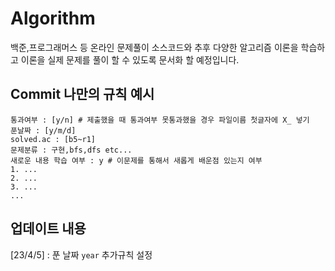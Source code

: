# Algorithm

백준,프로그래머스 등 온라인 문제풀이 소스코드와 추후 다양한 알고리즘 이론을 학습하고 이론을 실제 문제를 풀이 할 수 있도록 문서화 할 예정입니다.

## Commit 나만의 규칙 예시
```text
통과여부 : [y/n] # 제출했을 때 통과여부 못통과했을 경우 파일이름 첫글자에 X_ 넣기
푼날짜 : [y/m/d]
solved.ac : [b5~r1]
문제분류 : 구현,bfs,dfs etc...
새로운 내용 학습 여부 : y # 이문제를 통해서 새롭게 배운점 있는지 여부
1. ...
2. ...
3. ...
...

```
## 업데이트 내용
[23/4/5] : 푼 날짜 `year` 추가규칙 설정